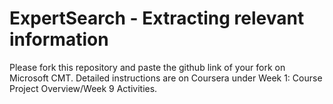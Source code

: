 # ExpertSearch - Extracting relevant information

Please fork this repository and paste the github link of your fork on Microsoft CMT. Detailed instructions are on Coursera under Week 1: Course Project Overview/Week 9 Activities.

